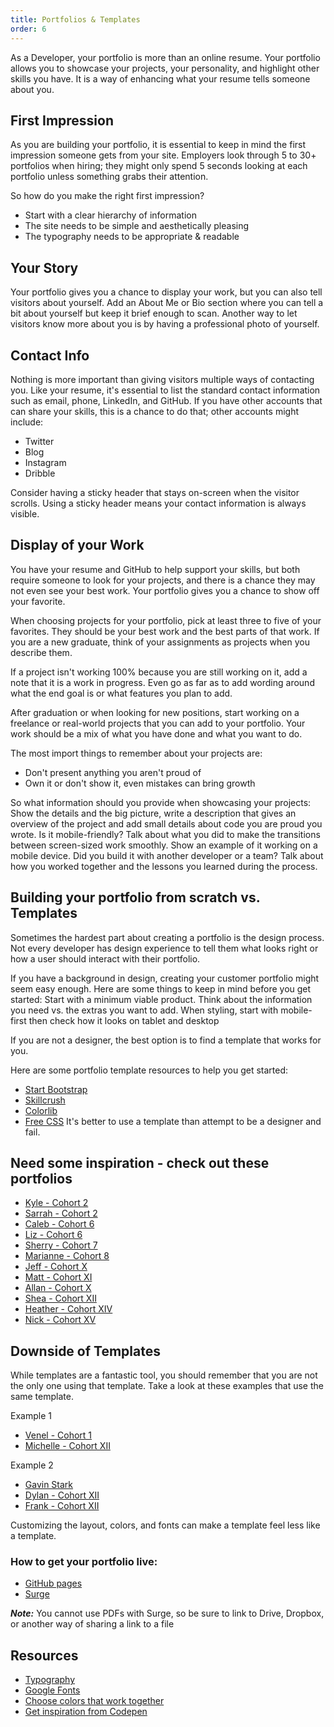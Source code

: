 ```yaml
---
title: Portfolios & Templates
order: 6
---
```


As a Developer, your portfolio is more than an online resume. Your portfolio allows you to showcase your projects, your personality, and highlight other skills you have. It is a way of enhancing what your resume tells someone about you.

## First Impression

As you are building your portfolio, it is essential to keep in mind the first impression someone gets from your site. Employers look through 5 to 30+ portfolios when hiring; they might only spend 5 seconds looking at each portfolio unless something grabs their attention.

So how do you make the right first impression?
  - Start with a clear hierarchy of information
  - The site needs to be simple and aesthetically pleasing
  - The typography needs to be appropriate & readable

## Your Story

Your portfolio gives you a chance to display your work, but you can also tell visitors about yourself. Add an About Me or Bio section where you can tell a bit about yourself but keep it brief enough to scan. Another way to let visitors know more about you is by having a professional photo of yourself.

## Contact Info

Nothing is more important than giving visitors multiple ways of contacting you. Like your resume, it's essential to list the standard contact information such as email, phone, LinkedIn, and GitHub. If you have other accounts that can share your skills, this is a chance to do that; other accounts might include:
  - Twitter
  - Blog
  - Instagram
  - Dribble

Consider having a sticky header that stays on-screen when the visitor scrolls. Using a sticky header means your contact information is always visible.

## Display of your Work

You have your resume and GitHub to help support your skills, but both require someone to look for your projects, and there is a chance they may not even see your best work. Your portfolio gives you a chance to show off your favorite.

When choosing projects for your portfolio, pick at least three to five of your favorites. They should be your best work and the best parts of that work. If you are a new graduate, think of your assignments as projects when you describe them. 

If a project isn't working 100% because you are still working on it, add a note that it is a work in progress. Even go as far as to add wording around what the end goal is or what features you plan to add.

After graduation or when looking for new positions, start working on a  freelance or real-world projects that you can add to your portfolio. Your work should be a mix of what you have done and what you want to do.

The most import things to remember about your projects are:
- Don't present anything you aren't proud of
- Own it or don't show it, even mistakes can bring growth

So what information should you provide when showcasing your projects:
Show the details and the big picture, write a description that gives an overview of the project and add small details about code you are proud you wrote.
Is it mobile-friendly? Talk about what you did to make the transitions between screen-sized work smoothly. Show an example of it working on a mobile device.
Did you build it with another developer or a team? Talk about how you worked together and the lessons you learned during the process.

## Building your portfolio from scratch vs. Templates

Sometimes the hardest part about creating a portfolio is the design process. Not every developer has design experience to tell them what looks right or how a user should interact with their portfolio. 

If you have a background in design, creating your customer portfolio might seem easy enough. Here are some things to keep in mind before you get started:
Start with a minimum viable product. Think about the information you need vs. the extras you want to add.
When styling, start with mobile-first then check how it looks on tablet and desktop

If you are not a designer, the best option is to find a template that works for you.

Here are some portfolio template resources to help you get started:
- [Start Bootstrap](https://startbootstrap.com/themes/portfolio-resume/)
- [Skillcrush](https://skillcrush.com/blog/free-portfolio-templates/)
- [Colorlib](https://colorlib.com/wp/cat/portfolio/)
- [Free CSS](https://www.free-css.com/template-categories/portfolio)
 It's better to use a template than attempt to be a designer and fail.  

## Need some inspiration - check out these portfolios

- [Kyle - Cohort 2](http://kjswartz.github.io/)
- [Sarrah - Cohort 2](http://sarrahvesselov.com/)
- [Caleb - Cohort 6](http://calebsanderson.com)
- [Liz - Cohort 6](https://www.elizabethtiller.com/)
- [Sherry - Cohort 7](https://smoline.github.io/)
- [Marianne - Cohort 8](http://marianneKelly.com)
- [Jeff - Cohort X](http://webb.ooo/)
- [Matt - Cohort XI](http://mattcooke.tech/)
- [Allan - Cohort X](https://whoi-allan.surge.sh/)
- [Shea - Cohort XII](http://shea-portfolio.surge.sh/)
- [Heather - Cohort XIV](https://portfolio-1-heatherjohnson.netlify.app/)
- [Nick - Cohort XV](https://nicholasryanweber.com/)

## Downside of Templates

While templates are a fantastic tool, you should remember that you are not the only one using that template. Take a look at these examples that use the same template.

Example 1
- [Venel - Cohort 1](http://venelrene.github.io/)
- [Michelle - Cohort XII](http://michelleyenny.surge.sh/)

Example 2
- [Gavin Stark](https://gstark.com/)
- [Dylan - Cohort XII](https://portfolio-dylanattal.surge.sh/)
- [Frank - Cohort XII](http://fdiazportfolio.surge.sh/)

Customizing the layout, colors, and fonts can make a template feel less like a template.

### How to get your portfolio live:

- [GitHub pages](https://pages.github.com/)
- [Surge](https://surge.sh/)

***Note:*** You cannot use PDFs with Surge, so be sure to link to Drive, Dropbox, or another way of sharing a link to a file

## Resources

- [Typography](http://practice.typekit.com/)
- [Google Fonts](https://fonts.google.com/)
- [Choose colors that work together](https://coolors.co/)
- [Get inspiration from Codepen](https://codepen.io/)
